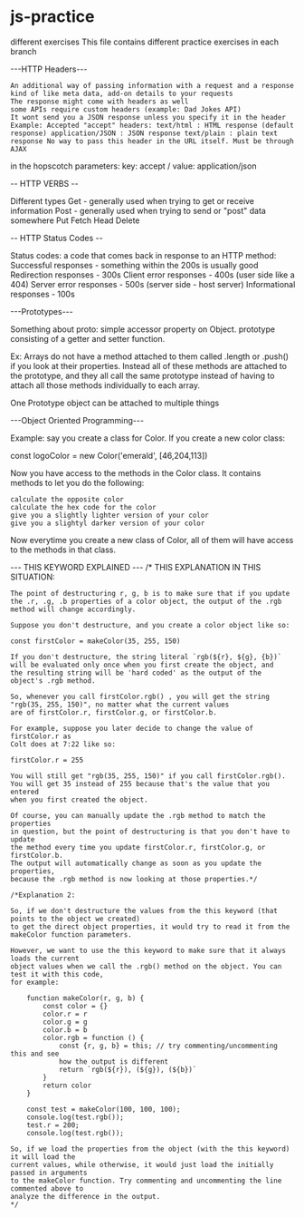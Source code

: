 # js-practice
different exercises
This file contains different practice exercises in each branch

---HTTP Headers---

    An additional way of passing information with a request and a response
    kind of like meta data, add-on details to your requests
    The response might come with headers as well
    some APIs require custom headers (example: Dad Jokes API)
    It wont send you a JSON response unless you specify it in the header 
    Example: Accepted "accept" headers: text/html : HTML response (default response) application/JSON : JSON response text/plain : plain text response No way to pass this header in the URL itself. Must be through AJAX

in the hopscotch parameters: key: accept / value: application/json

-- HTTP VERBS --

Different types Get - generally used when trying to get or receive information Post - generally used when trying to send or "post" data somewhere Put Fetch Head Delete

-- HTTP Status Codes --

Status codes: a code that comes back in response to an HTTP method: Successful responses - something within the 200s is usually good Redirection responses - 300s Client error responses - 400s (user side like a 404) Server error responses - 500s (server side - host server) Informational responses - 100s

---Prototypes---

Something about proto: simple accessor property on Object. prototype consisting of a getter and setter function.

Ex: Arrays do not have a method attached to them called .length or .push() if you look at their properties. Instead all of these methods are attached to the prototype, and they all call the same prototype instead of having to attach all those methods individually to each array.

One Prototype object can be attached to multiple things

---Object Oriented Programming---

Example: say you create a class for Color. If you create a new color class:

const logoColor = new Color('emerald', [46,204,113])

Now you have access to the methods in the Color class. It contains methods to let you do the following:

    calculate the opposite color
    calculate the hex code for the color
    give you a slightly lighter version of your color
    give you a slightyl darker version of your color

Now everytime you create a new class of Color, all of them will have access to the methods in that class.


--- THIS KEYWORD EXPLAINED ---
	/* THIS EXPLANATION IN THIS SITUATION:

	The point of destructuring r, g, b is to make sure that if you update 
	the .r, .g, .b properties of a color object, the output of the .rgb method will change accordingly.

	Suppose you don't destructure, and you create a color object like so:

	const firstColor = makeColor(35, 255, 150)

	If you don't destructure, the string literal `rgb(${r}, ${g}, {b})` 
	will be evaluated only once when you first create the object, and 
	the resulting string will be 'hard coded' as the output of the object's .rgb method.

	So, whenever you call firstColor.rgb() , you will get the string 
	"rgb(35, 255, 150)", no matter what the current values
	are of firstColor.r, firstColor.g, or firstColor.b.

	For example, suppose you later decide to change the value of firstColor.r as 
	Colt does at 7:22 like so:

	firstColor.r = 255

	You will still get "rgb(35, 255, 150)" if you call firstColor.rgb(). 
	You will get 35 instead of 255 because that's the value that you entered 
	when you first created the object.

	Of course, you can manually update the .rgb method to match the properties 
	in question, but the point of destructuring is that you don't have to update 
	the method every time you update firstColor.r, firstColor.g, or firstColor.b. 
	The output will automatically change as soon as you update the properties, 
	because the .rgb method is now looking at those properties.*/

	/*Explanation 2:

	So, if we don't destructure the values from the this keyword (that points to the object we created) 
	to get the direct object properties, it would try to read it from the makeColor function parameters.

	However, we want to use the this keyword to make sure that it always loads the current 
	object values when we call the .rgb() method on the object. You can test it with this code, 
	for example:

		function makeColor(r, g, b) {
			const color = {}
			color.r = r
			color.g = g
			color.b = b
			color.rgb = function () {
				const {r, g, b} = this; // try commenting/uncommenting this and see 
				how the output is different
				return `rgb(${r}), (${g}), (${b})`
			}
			return color
		}
		 
		const test = makeColor(100, 100, 100);
		console.log(test.rgb());
		test.r = 200;
		console.log(test.rgb());

	So, if we load the properties from the object (with the this keyword) it will load the 
	current values, while otherwise, it would just load the initially passed in arguments 
	to the makeColor function. Try commenting and uncommenting the line commented above to 
	analyze the difference in the output. 
	*/
